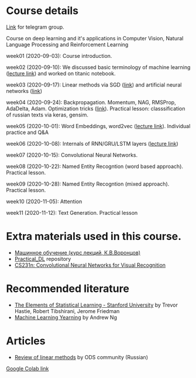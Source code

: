 # Course details

[Link](https://t.me/joinchat/Biuowhkctyk2_pnhE3G-Vw) for telegram group.

Course on deep learning and it's applications in Computer Vision, Natural Language Processing and Reinforcement Learning

week01 (2020-09-03): Course introduction. 

week02 (2020-09-10): We discussed basic terminology of machine learning ([lecture link](http://www.machinelearning.ru/wiki/images/f/fc/Voron-ML-Intro-slides.pdf)) and worked on titanic notebook. 

week03 (2020-09-17): Linear methods via SGD ([link](http://www.machinelearning.ru/wiki/images/5/53/Voron-ML-Lin-SG.pdf)) and artificial neural networks ([link](http://www.machinelearning.ru/wiki/images/3/38/Voron-ML-NeuralNets1-2018-slides.pdf))

week04 (2020-09-24): Backpropagation. Momentum, NAG, RMSProp, AdaDelta, Adam. Optimization tricks ([link](http://www.machinelearning.ru/wiki/images/3/38/Voron-ML-NeuralNets1-2018-slides.pdf)). Practical lesson: classsification of russian texts via keras, gensim.

week05 (2020-10-01): Word Embeddings, word2vec ([lecture link](https://github.com/broutonlab/deep-learning-course/blob/mmcs-2020-fall/week05-word_embeddings/Word%20embeddings.pdf)). Individual practice and Q&A

week06 (2020-10-08): Internals of RNN/GRU/LSTM layers ([lecture link](http://colah.github.io/posts/2015-08-Understanding-LSTMs/))

week07 (2020-10-15): Convolutional Neural Networks.

week08 (2020-10-22): Named Entity Recogntion (word based approach). Practical lesson.

week09 (2020-10-28): Named Entity Recogntion (mixed approach). Practical lesson.

week10 (2020-11-05): Attention

week11 (2020-11-12): Text Generation. Practical lesson



# Extra materials used in this course.
  - [Машинное обучение (курс лекций, К.В.Воронцов)](http://www.machinelearning.ru/wiki/index.php?title=%D0%9C%D0%B0%D1%88%D0%B8%D0%BD%D0%BD%D0%BE%D0%B5_%D0%BE%D0%B1%D1%83%D1%87%D0%B5%D0%BD%D0%B8%D0%B5_%28%D0%BA%D1%83%D1%80%D1%81_%D0%BB%D0%B5%D0%BA%D1%86%D0%B8%D0%B9%2C_%D0%9A.%D0%92.%D0%92%D0%BE%D1%80%D0%BE%D0%BD%D1%86%D0%BE%D0%B2%29)
 - [Practical_DL](https://github.com/yandexdataschool/Practical_DL) repository
 - [CS231n: Convolutional Neural Networks for Visual Recognition](http://cs231n.stanford.edu/syllabus.html)
  
# Recommended literature
 - [The Elements of Statistical Learning - Stanford University](https://web.stanford.edu/~hastie/ElemStatLearn//printings/ESLII_print10.pdf) by Trevor Hastie, Robert Tibshirani, Jerome Friedman
 - [Machine Learning Yearning](https://www.mlyearning.org/) by Andrew Ng
 
 
 # Articles
 - [Review of linear methods](https://habr.com/ru/company/ods/blog/323890/#1-lineynaya-regressiya) by ODS community (Russian)

[Google Colab link](https://colab.research.google.com/)

